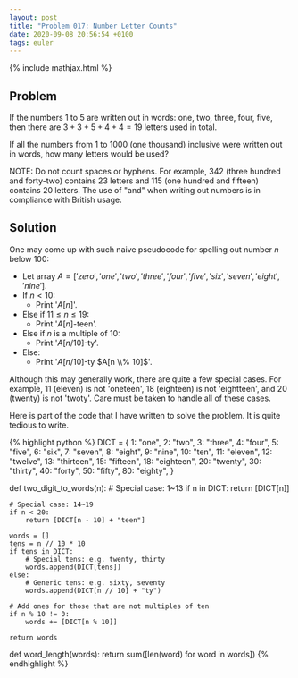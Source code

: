 ```yaml
---
layout: post
title: "Problem 017: Number Letter Counts"
date: 2020-09-08 20:56:54 +0100
tags: euler
---
```


{% include mathjax.html %}
## Problem 
If the numbers 1 to 5 are written out in words: one, two, three, four, five, then there are $3 + 3 + 5 + 4 + 4 = 19$ letters used in total.

If all the numbers from 1 to 1000 (one thousand) inclusive were written out in words, how many letters would be used?

NOTE: Do not count spaces or hyphens. For example, 342 (three hundred and forty-two) contains 23 letters and 115 (one hundred and fifteen) contains 20 letters. The use of "and" when writing out numbers is in compliance with British usage.

## Solution
One may come up with such naive pseudocode for spelling out number $n$ below 100:
* Let array $A = ['zero', 'one', 'two', 'three', 'four', 'five', 'six', 'seven', 'eight', 'nine']$.
* If $n < 10$:
    * Print '$A[n]$'.
* Else if $11 \leq n \leq 19$:
    * Print '$A[n]$-teen'.
* Else if $n$ is a multiple of 10:
    * Print '$A[n / 10]$-ty'. 
* Else:
    * Print '$A[n / 10]$-ty $A[n \\% 10]$'.

Although this may generally work, there are quite a few special cases. For example, 11 (eleven) is not 'oneteen', 18 (eighteen) is not 'eightteen', and 20 (twenty) is not 'twoty'. Care must be taken to handle all of these cases.

Here is part of the code that I have written to solve the problem. It is quite tedious to write.

{% highlight python %}
DICT = {
    1: "one",
    2: "two",
    3: "three",
    4: "four",
    5: "five",
    6: "six",
    7: "seven",
    8: "eight",
    9: "nine",
    10: "ten",
    11: "eleven",
    12: "twelve",
    13: "thirteen",
    15: "fifteen",
    18: "eighteen",
    20: "twenty",
    30: "thirty",
    40: "forty",
    50: "fifty",
    80: "eighty",
}


def two_digit_to_words(n):
    # Special case: 1~13
    if n in DICT:
        return [DICT[n]]

    # Special case: 14~19
    if n < 20:
        return [DICT[n - 10] + "teen"]

    words = []
    tens = n // 10 * 10
    if tens in DICT:
        # Special tens: e.g. twenty, thirty
        words.append(DICT[tens])
    else:
        # Generic tens: e.g. sixty, seventy
        words.append(DICT[n // 10] + "ty")

    # Add ones for those that are not multiples of ten
    if n % 10 != 0:
        words += [DICT[n % 10]]

    return words


def word_length(words):
    return sum([len(word) for word in words])
{% endhighlight %}